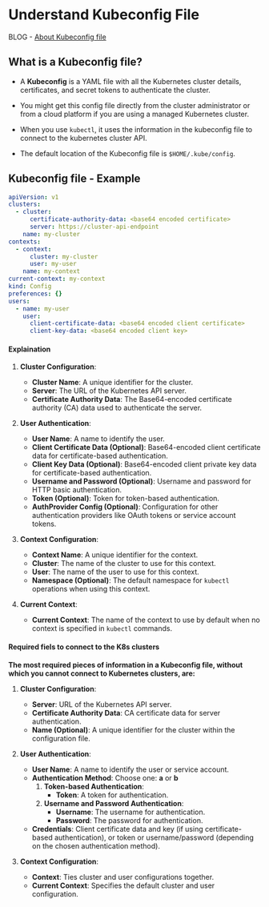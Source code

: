 # Understand Kubeconfig File

BLOG - [About Kubeconfig file](https://devopscube.com/kubernetes-kubeconfig-file/)

## What is a Kubeconfig file?

- A **Kubeconfig** is a YAML file with all the Kubernetes cluster details, certificates, and secret tokens to authenticate the cluster.

- You might get this config file directly from the cluster administrator or from a cloud platform if you are using a managed Kubernetes cluster.

- When you use `kubectl`, it uses the information in the kubeconfig file to connect to the kubernetes cluster API.
- The default location of the Kubeconfig file is `$HOME/.kube/config`.

## Kubeconfig file - Example

```yaml
apiVersion: v1
clusters:
  - cluster:
      certificate-authority-data: <base64 encoded certificate>
      server: https://cluster-api-endpoint
    name: my-cluster
contexts:
  - context:
      cluster: my-cluster
      user: my-user
    name: my-context
current-context: my-context
kind: Config
preferences: {}
users:
  - name: my-user
    user:
      client-certificate-data: <base64 encoded client certificate>
      client-key-data: <base64 encoded client key>
```

#### Explaination

1.  **Cluster Configuration**:

    - **Cluster Name**: A unique identifier for the cluster.
    - **Server**: The URL of the Kubernetes API server.
    - **Certificate Authority Data**: The Base64-encoded certificate authority (CA) data used to authenticate the server.

2.  **User Authentication**:

    - **User Name**: A name to identify the user.
    - **Client Certificate Data (Optional)**: Base64-encoded client certificate data for certificate-based authentication.
    - **Client Key Data (Optional)**: Base64-encoded client private key data for certificate-based authentication.
    - **Username and Password (Optional)**: Username and password for HTTP basic authentication.
    - **Token (Optional)**: Token for token-based authentication.
    - **AuthProvider Config (Optional)**: Configuration for other authentication providers like OAuth tokens or service account tokens.

3.  **Context Configuration**:

    - **Context Name**: A unique identifier for the context.
    - **Cluster**: The name of the cluster to use for this context.
    - **User**: The name of the user to use for this context.
    - **Namespace (Optional)**: The default namespace for `kubectl` operations when using this context.

4.  **Current Context**:

    - **Current Context**: The name of the context to use by default when no context is specified in `kubectl` commands.

#### Required fiels to connect to the K8s clusters

**The most required pieces of information in a Kubeconfig file, without which you cannot connect to Kubernetes clusters, are:**

1.  **Cluster Configuration**:

    - **Server**: URL of the Kubernetes API server.
    - **Certificate Authority Data**: CA certificate data for server authentication.
    - **Name (Optional)**: A unique identifier for the cluster within the configuration file.

2.  **User Authentication**:

    - **User Name**: A name to identify the user or service account.
    - **Authentication Method**: Choose one: **a** or **b**
      1. **Token-based Authentication**:
         - **Token**: A token for authentication.
      2. **Username and Password Authentication**:
         - **Username**: The username for authentication.
         - **Password**: The password for authentication.
    - **Credentials**: Client certificate data and key (if using certificate-based authentication), or token or username/password (depending on the chosen authentication method).

3.  **Context Configuration**:

    - **Context**: Ties cluster and user configurations together.
    - **Current Context**: Specifies the default cluster and user configuration.
